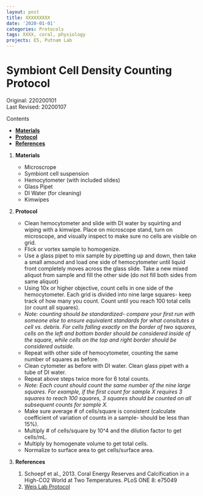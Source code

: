 ```yaml
---
layout: post
title: XXXXXXXXX
date: '2020-01-01'
categories: Protocols
tags: XXXX, coral, physiology
projects: E5, Putnam Lab
---
```


# Symbiont Cell Density Counting Protocol

Original: 220200101   
Last Revised: 20200107

Contents  
- [**Materials**](#Materials)    
- [**Protocol**](#Protocol)  
- [**References**](#References)  
 
1. <a name="Materials"></a> **Materials**
    - 	Microscrope
    -  Symbiont cell suspension
    - 	Hemocytometer (with included slides)
    - 	Glass Pipet
    - 	DI Water (for cleaning)
    -  Kimwipes

2. <a name="Protocol"></a> **Protocol**
	- Clean hemocytometer and slide with DI water by squirting and wiping with a kimwipe. Place on microscope stand, turn on microscope, and visually inspect to make sure no cells are visible on grid.
	- Flick or vortex sample to homogenize.
	- Use a glass pipet to mix sample by pipetting up and down, then take a small amound and load one side of hemocytometer until liquid front completely moves across the glass slide. Take a new mixed aliquot from sample and fill the other side (do not fill both sides from same aliquot)
	- Using 10x or higher objective, count cells in one side of the hemocytometer. Each grid is divided into nine large squares- keep track of how many you count. Count until you reach 100 total cells (or count all squares).
	- *Note: counting should be standardized- compare your first run with someone else to ensure equivalent standards for what consitutes a cell vs. debris. For cells falling exactly on the border of two squares, cells on the left and bottom border should be considered inside of the square, while cells on the top and right border should be considered outside.* 
	- Repeat with other side of hemocytometer, counting the same number of squares as before.
	- Clean cytometer as before with DI water. Clean glass pipet with a tube of DI water.
	- Repeat above steps twice more for 6 total counts. 
	- *Note: Each count should count the same number of the nine large squares. For example, if the first count for sample X requires 3 squares to reach 100 squares, 3 squares should be counted on all subsequent counts for sample X.*
	- Make sure average # of cells/square is consistent (calculate coefficient of variation of counts in a sample- should be less than 15%).
	- Multiply # of cells/square by 10^4 and the dilution factor to get cells/mL.
	- Multiply by homogenate volume to get total cells.
	- Normalize to surface area to get cells/surface area.


4. <a name="References"></a> **References**

    1.  Schoepf et al., 2013. Coral Energy Reserves and Calcification in a High-CO2 World at Two Temperatures. PLoS ONE 8:
    	e75049
    2. [Weis Lab Protocol](http://people.oregonstate.edu/~weisv/assets/cellcounts.pdf)













	  
   
















	  
   
















